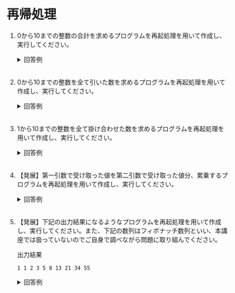 # 再帰処理

1. 0から10までの整数の合計を求めるプログラムを再起処理を用いて作成し、実行してください。

	<details><summary>回答例</summary><div>
		
	```
    def test(num)
        if num > 10
            return 0
        else
            return test(num + 1) + num
        end
    end

    puts test(1)
	```
		
	</div></details>
	

	<br>

2. 0から10までの整数を全て引いた数を求めるプログラムを再起処理を用いて作成し、実行してください。

	<details><summary>回答例</summary><div>
		
	```
    def test(num)
        if num > 10
            return 0
        else
            return test(num + 1) - num
        end
    end

    puts test(1)
	```
		
	</div></details>

	<br>

3. 1から10までの整数を全て掛け合わせた数を求めるプログラムを再起処理を用いて作成し、実行してください。

	<details><summary>回答例</summary><div>
		
	```
    def test(num)
        if num > 10
            return 1
        else
            return test(num + 1) * num
        end
    end

    puts test(1)
	```
	
	</div></details>
	
	<br>

4. 【発展】第一引数で受け取った値を第二引数で受け取った値分、累乗するプログラムを再起処理を用いて作成し、実行してください。

	<details><summary>回答例</summary><div>
		
	```
    def test(num1, num2)
        if num2 == 0
            return 1
        else
            return num1 * test(num1, num2 - 1)
        end
    end

    puts test(3, 3)
	```
		
	</div></details>
	
	<br>

5. 【発展】下記の出力結果になるようなプログラムを再起処理を用いて作成し、実行してください。また、下記の数列はフィボナッチ数列といい、本講座では扱っていないのでご自身で調べながら問題に取り組んでください。
    
    出力結果

    ```
    1 1 2 3 5 8 13 21 34 55 
    ```



	<details><summary>回答例</summary><div>
		
	```
    def test(num)
        if num == 0
            return 0
        elsif num == 1
            return 1
        else
            return test(num - 1) + test(num - 2)
        end
    end

    count = 10
    for i in 1..count
        fibonacci_number = test(i)
        print fibonacci_number
        print " "
    end
	```
		
	</div></details>
	
	<br>
